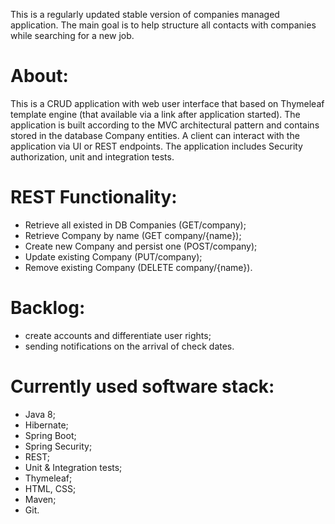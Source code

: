This is a regularly updated stable version of companies managed application. The main goal is to help structure all contacts with companies while searching for a new job.

# About:
This is a CRUD application with web user interface that based on Thymeleaf template engine
(that available via a link after application started).
The application is built according to the MVC architectural pattern and contains stored in the database Company entities.
A client can interact with the application via UI or REST endpoints. The application includes Security authorization, unit and integration tests.

# REST Functionality:
- Retrieve all existed in DB Companies (GET/company);
- Retrieve Company by name (GET company/{name});
- Create new Company and persist one (POST/company);
- Update existing Company (PUT/company);
- Remove existing Company (DELETE company/{name}).

# Backlog:
- create accounts and differentiate user rights;
- sending notifications on the arrival of check dates.

# Currently used software stack:
- Java 8;
- Hibernate;
- Spring Boot;
- Spring Security;
- REST;
- Unit & Integration tests;
- Thymeleaf;
- HTML, CSS;
- Maven;
- Git.


